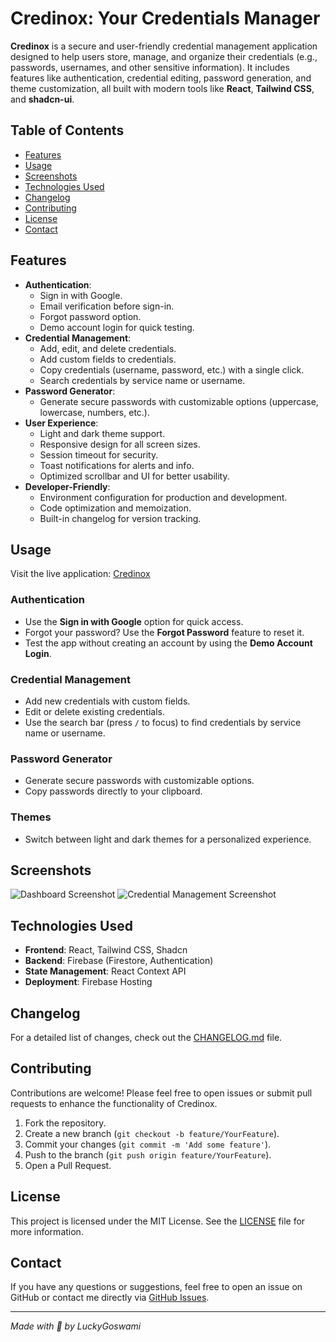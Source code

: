 # Credinox: Your Credentials Manager

**Credinox** is a secure and user-friendly credential management application designed to help users store, manage, and organize their credentials (e.g., passwords, usernames, and other sensitive information). It includes features like authentication, credential editing, password generation, and theme customization, all built with modern tools like **React**, **Tailwind CSS**, and **shadcn-ui**.

## Table of Contents

- [Features](#features)
- [Usage](#usage)
- [Screenshots](#screenshots)
- [Technologies Used](#technologies-used)
- [Changelog](#changelog)
- [Contributing](#contributing)
- [License](#license)
- [Contact](#contact)

## Features

- **Authentication**:
  - Sign in with Google.
  - Email verification before sign-in.
  - Forgot password option.
  - Demo account login for quick testing.
- **Credential Management**:
  - Add, edit, and delete credentials.
  - Add custom fields to credentials.
  - Copy credentials (username, password, etc.) with a single click.
  - Search credentials by service name or username.
- **Password Generator**:
  - Generate secure passwords with customizable options (uppercase, lowercase, numbers, etc.).
- **User Experience**:
  - Light and dark theme support.
  - Responsive design for all screen sizes.
  - Session timeout for security.
  - Toast notifications for alerts and info.
  - Optimized scrollbar and UI for better usability.
- **Developer-Friendly**:
  - Environment configuration for production and development.
  - Code optimization and memoization.
  - Built-in changelog for version tracking.

## Usage

Visit the live application: [Credinox](https://credinox.web.app)

### Authentication

- Use the **Sign in with Google** option for quick access.
- Forgot your password? Use the **Forgot Password** feature to reset it.
- Test the app without creating an account by using the **Demo Account Login**.

### Credential Management

- Add new credentials with custom fields.
- Edit or delete existing credentials.
- Use the search bar (press `/` to focus) to find credentials by service name or username.

### Password Generator

- Generate secure passwords with customizable options.
- Copy passwords directly to your clipboard.

### Themes

- Switch between light and dark themes for a personalized experience.

## Screenshots

<picture>
  <source media="(prefers-color-scheme: dark)" srcset="https://github.com/luckygoswami/assets/blob/main/Credinox/Credinox-darkmode.png?raw=true">
  <source media="(prefers-color-scheme: light)" srcset="https://github.com/luckygoswami/assets/blob/main/Credinox/Credinox-lightmode.png?raw=true">
  <img alt="Dashboard Screenshot">
</picture>

<picture>
  <source media="(prefers-color-scheme: dark)" srcset="https://github.com/luckygoswami/assets/blob/main/Credinox/Credinox-darkmode_login.png?raw=true">
  <source media="(prefers-color-scheme: light)" srcset="https://github.com/luckygoswami/assets/blob/main/Credinox/Credinox-lightmode_login.png?raw=true">
  <img alt="Credential Management Screenshot">
</picture>

## Technologies Used

- **Frontend**: React, Tailwind CSS, Shadcn
- **Backend**: Firebase (Firestore, Authentication)
- **State Management**: React Context API
- **Deployment**: Firebase Hosting

## Changelog

For a detailed list of changes, check out the [CHANGELOG.md](CHANGELOG.md) file.

## Contributing

Contributions are welcome! Please feel free to open issues or submit pull requests to enhance the functionality of Credinox.

1.  Fork the repository.
2.  Create a new branch (`git checkout -b feature/YourFeature`).
3.  Commit your changes (`git commit -m 'Add some feature'`).
4.  Push to the branch (`git push origin feature/YourFeature`).
5.  Open a Pull Request.

## License

This project is licensed under the MIT License. See the [LICENSE](LICENSE) file for more information.

## Contact

If you have any questions or suggestions, feel free to open an issue on GitHub or contact me directly via [GitHub Issues](https://github.com/goswamilucky/credinox/issues).

---

_Made with 🧠 by LuckyGoswami_
